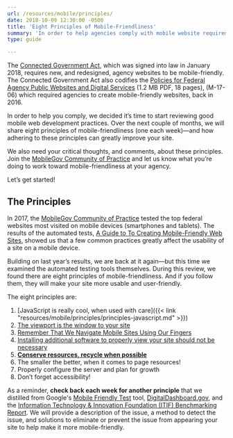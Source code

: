 ```yaml
---
url: /resources/mobile/principles/
date: 2018-10-09 12:30:00 -0500
title: 'Eight Principles of Mobile-Friendliness'
summary: 'In order to help agencies comply with mobile website requirements, we will share a principle of mobile-friendliness each week for eight weeks&mdash;and how adhering to these principles can greatly improve their sites.'
type: guide

---
```


The [Connected Government Act](https://digital.gov/resources/connected-government-act/), which was signed into law in January 2018, requires new, and redesigned, agency websites to be mobile-friendly. The Connected Government Act also codifies the [Policies for Federal Agency Public Websites and Digital Services](https://www.whitehouse.gov/sites/whitehouse.gov/files/omb/memoranda/2017/m-17-06.pdf) (1.2 MB PDF, 18 pages), (M-17-06) which required agencies to create mobile-friendly websites, back in 2016. 

In order to help you comply, we decided it’s time to start reviewing good mobile web development practices. Over the next couple of months, we will share eight principles of mobile-friendliness (one each week)&mdash;and how adhering to these principles can greatly improve your site. 

We also need your critical thoughts, and comments, about these principles. Join the [MobileGov Community of Practice](https://digital.gov/communities/mobile/) and let us know what you’re doing to work toward mobile-friendliness at your agency. 

Let’s get started! 

## The Principles 

In 2017, the [MobileGov Community of Practice](https://digital.gov/communities/mobile/) tested the top federal websites most visited on mobile devices (smartphones and tablets). The results of the automated tests, [A Guide to To Creating Mobile-Friendly Web Sites](https://digital.gov/resources/guide-create-mobile-friendly-websites/), showed us that a few common practices greatly affect the usability of a site on a mobile device. 

Building on last year’s results, we are back at it again—but this time we examined the automated testing tools themselves. During this review, we found there are eight principles of mobile-friendliness. And if you follow them, they will make your site more usable and user-friendly. 

The eight principles are: 

1. [JavaScript is really cool, when used with care]({{< link "resources/mobile/principles/principles-javascript.md" >}})
2. [The viewport is the window to your site](https://digital.gov/resources/mobile/principles/viewport/)
3. [Remember That We Navigate Mobile Sites Using Our Fingers](https://digital.gov/resources/mobile/principles/tap-targets/)
4. [Installing additional software to properly view your site should not be necessary](https://digital.gov/resources/mobile/principles/plugins/)
5. [**Conserve resources, recycle when possible**](https://digital.gov/resources/mobile/principles/cache/)
6. The smaller the better, when it comes to page resources!
7. Properly configure the server and plan for growth
8. Don’t forget accessibility!

As a reminder, **check back each week for another principle** that we distilled from Google's [Mobile Friendly Test](https://search.google.com/test/mobile-friendly) tool, [DigitalDashboard.gov](https://www.digitaldashboard.gov/), and the [Information Technology & Innovation Foundation (ITIF) Benchmarking Report](https://itif.org/publications/2017/03/08/benchmarking-us-government-websites). We will provide a description of the issue, a method to detect the issue, and solutions to eliminate or prevent the issue from appearing your site to help make it more mobile-friendly. 

